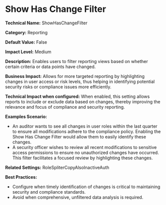 # Show Has Change Filter

**Technical Name:** ShowHasChangeFilter

**Category:** Reporting

**Default Value:** False

**Impact Level:** Medium

**Description:** Enables users to filter reporting views based on whether certain criteria or data points have changed.

**Business Impact:** Allows for more targeted reporting by highlighting changes in user access or risk levels, thus helping in identifying potential security risks or compliance issues more efficiently.

**Technical Impact when configured:** When enabled, this setting allows reports to include or exclude data based on changes, thereby improving the relevance and focus of compliance and security reporting.

**Examples Scenario:**
- An auditor wants to see all changes in user roles within the last quarter to ensure all modifications adhere to the compliance policy. Enabling the Show Has Change Filter would allow them to easily identify these changes.
- A security officer wishes to review all recent modifications to sensitive access permissions to ensure no unauthorized changes have occurred. This filter facilitates a focused review by highlighting these changes.

**Related Settings:** RoleSpliterCopyAlsoInactiveAuth

**Best Practices:** 
- Configure when timely identification of changes is critical to maintaining security and compliance standards.
- Avoid when comprehensive, unfiltered data analysis is required.